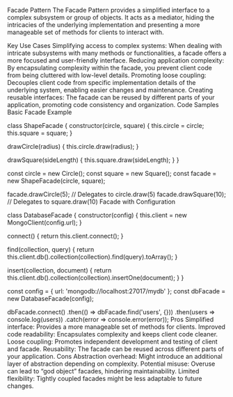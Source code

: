Facade Pattern
The Facade Pattern provides a simplified interface to a complex subsystem or group of objects. It acts as a mediator, hiding the intricacies of the underlying implementation and presenting a more manageable set of methods for clients to interact with.

Key Use Cases
Simplifying access to complex systems: When dealing with intricate subsystems with many methods or functionalities, a facade offers a more focused and user-friendly interface.
Reducing application complexity: By encapsulating complexity within the facade, you prevent client code from being cluttered with low-level details.
Promoting loose coupling: Decouples client code from specific implementation details of the underlying system, enabling easier changes and maintenance.
Creating reusable interfaces: The facade can be reused by different parts of your application, promoting code consistency and organization.
Code Samples
Basic Facade Example

class ShapeFacade {
  constructor(circle, square) {
    this.circle = circle;
    this.square = square;
  }

  drawCircle(radius) {
    this.circle.draw(radius);
  }

  drawSquare(sideLength) {
    this.square.draw(sideLength);
  }
}

const circle = new Circle();
const square = new Square();
const facade = new ShapeFacade(circle, square);

facade.drawCircle(5); // Delegates to circle.draw(5)
facade.drawSquare(10); // Delegates to square.draw(10)
Facade with Configuration

class DatabaseFacade {
  constructor(config) {
    this.client = new MongoClient(config.url);
  }

  connect() {
    return this.client.connect();
  }

  find(collection, query) {
    return this.client.db().collection(collection).find(query).toArray();
  }

  insert(collection, document) {
    return this.client.db().collection(collection).insertOne(document);
  }
}

const config = { url: 'mongodb://localhost:27017/mydb' };
const dbFacade = new DatabaseFacade(config);

dbFacade.connect()
  .then(() => dbFacade.find('users', {}))
  .then(users => console.log(users))
  .catch(error => console.error(error));
Pros
Simplified interface: Provides a more manageable set of methods for clients.
Improved code readability: Encapsulates complexity and keeps client code cleaner.
Loose coupling: Promotes independent development and testing of client and facade.
Reusability: The facade can be reused across different parts of your application.
Cons
Abstraction overhead: Might introduce an additional layer of abstraction depending on complexity.
Potential misuse: Overuse can lead to “god object” facades, hindering maintainability.
Limited flexibility: Tightly coupled facades might be less adaptable to future changes.
